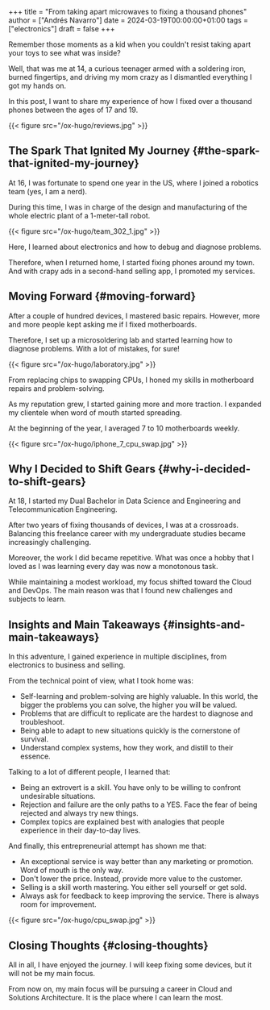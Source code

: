 +++
title = "From taking apart microwaves to fixing a thousand phones"
author = ["Andrés Navarro"]
date = 2024-03-19T00:00:00+01:00
tags = ["electronics"]
draft = false
+++

Remember those moments as a kid when you couldn't resist taking apart your toys to see what was inside?

Well, that was me at 14, a curious teenager armed with a soldering iron, burned fingertips, and driving my mom crazy as I dismantled everything I got my hands on.

In this post, I want to share my experience of how I fixed over a thousand phones between the ages of 17 and 19.

{{< figure src="/ox-hugo/reviews.jpg" >}}


## The Spark That Ignited My Journey {#the-spark-that-ignited-my-journey}

At 16, I was fortunate to spend one year in the US, where I joined a robotics team (yes, I am a nerd).

During this time, I was in charge of the design and manufacturing of the whole electric plant of a 1-meter-tall robot.

{{< figure src="/ox-hugo/team_302_1.jpg" >}}

Here, I learned about electronics and how to debug and diagnose problems.

Therefore, when I returned home, I started fixing phones around my town. And with crapy ads in a second-hand selling app, I promoted my services.


## Moving Forward {#moving-forward}

After a couple of hundred devices, I mastered basic repairs. However, more and more people kept asking me if I fixed motherboards.

Therefore, I set up a microsoldering lab and started learning how to diagnose problems. With a lot of mistakes, for sure!

{{< figure src="/ox-hugo/laboratory.jpg" >}}

From replacing chips to swapping CPUs, I honed my skills in motherboard repairs and problem-solving.

As my reputation grew, I started gaining more and more traction. I expanded my clientele when word of mouth started spreading.

At the beginning of the year, I averaged 7 to 10 motherboards weekly.

{{< figure src="/ox-hugo/iphone_7_cpu_swap.jpg" >}}


## Why I Decided to Shift Gears {#why-i-decided-to-shift-gears}

At 18, I started my Dual Bachelor in Data Science and Engineering and Telecommunication Engineering.

After two years of fixing thousands of devices, I was at a crossroads. Balancing this freelance career with my undergraduate studies became increasingly challenging.

Moreover, the work I did became repetitive. What was once a hobby that I loved as I was learning every day was now a monotonous task.

While maintaining a modest workload, my focus shifted toward the Cloud and DevOps. The main reason was that I found new challenges and subjects to learn.


## Insights and Main Takeaways {#insights-and-main-takeaways}

In this adventure, I gained experience in multiple disciplines, from electronics to business and selling.

From the technical point of view, what I took home was:

-   Self-learning and problem-solving are highly valuable. In this world, the bigger the problems you can solve, the higher you will be valued.
-   Problems that are difficult to replicate are the hardest to diagnose and troubleshoot.
-   Being able to adapt to new situations quickly is the cornerstone of survival.
-   Understand complex systems, how they work, and distill to their essence.

Talking to a lot of different people, I learned that:

-   Being an extrovert is a skill. You have only to be willing to confront undesirable situations.
-   Rejection and failure are the only paths to a YES. Face the fear of being rejected and always try new things.
-   Complex topics are explained best with analogies that people experience in their day-to-day lives.

And finally, this entrepreneurial attempt has shown me that:

-   An exceptional service is way better than any marketing or promotion. Word of mouth is the only way.
-   Don't lower the price. Instead, provide more value to the customer.
-   Selling is a skill worth mastering. You either sell yourself or get sold.
-   Always ask for feedback to keep improving the service. There is always room for improvement.

{{< figure src="/ox-hugo/cpu_swap.jpg" >}}


## Closing Thoughts {#closing-thoughts}

All in all, I have enjoyed the journey. I will keep fixing some devices, but it will not be my main focus.

From now on, my main focus will be pursuing a career in Cloud and Solutions Architecture. It is the place where I can learn the most.
